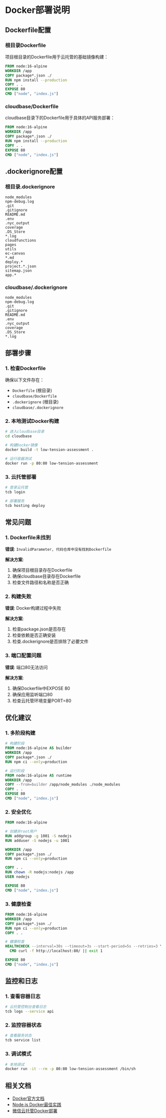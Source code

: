 # Docker部署说明

## Dockerfile配置

### 根目录Dockerfile
项目根目录的Dockerfile用于云托管的基础镜像构建：

```dockerfile
FROM node:16-alpine
WORKDIR /app
COPY package*.json ./
RUN npm install --production
COPY . .
EXPOSE 80
CMD ["node", "index.js"]
```

### cloudbase/Dockerfile
cloudbase目录下的Dockerfile用于具体的API服务部署：

```dockerfile
FROM node:16-alpine
WORKDIR /app
COPY package*.json ./
RUN npm install --production
COPY . .
EXPOSE 80
CMD ["node", "index.js"]
```

## .dockerignore配置

### 根目录.dockerignore
```dockerignore
node_modules
npm-debug.log
.git
.gitignore
README.md
.env
.nyc_output
coverage
.DS_Store
*.log
cloudfunctions
pages
utils
ec-canvas
*.md
deploy.*
project.*.json
sitemap.json
app.*
```

### cloudbase/.dockerignore
```dockerignore
node_modules
npm-debug.log
.git
.gitignore
README.md
.env
.nyc_output
coverage
.DS_Store
*.log
```

## 部署步骤

### 1. 检查Dockerfile
确保以下文件存在：
- `Dockerfile` (根目录)
- `cloudbase/Dockerfile`
- `.dockerignore` (根目录)
- `cloudbase/.dockerignore`

### 2. 本地测试Docker构建
```bash
# 进入cloudbase目录
cd cloudbase

# 构建Docker镜像
docker build -t low-tension-assessment .

# 运行容器测试
docker run -p 80:80 low-tension-assessment
```

### 3. 云托管部署
```bash
# 登录云托管
tcb login

# 部署服务
tcb hosting deploy
```

## 常见问题

### 1. Dockerfile未找到
**错误**: `InvalidParameter, 代码仓库中没有找到Dockerfile`

**解决方案**:
1. 确保项目根目录存在Dockerfile
2. 确保cloudbase目录存在Dockerfile
3. 检查文件路径和名称是否正确

### 2. 构建失败
**错误**: Docker构建过程中失败

**解决方案**:
1. 检查package.json是否存在
2. 检查依赖是否正确安装
3. 检查.dockerignore是否排除了必要文件

### 3. 端口配置问题
**错误**: 端口80无法访问

**解决方案**:
1. 确保Dockerfile中EXPOSE 80
2. 确保应用监听端口80
3. 检查云托管环境变量PORT=80

## 优化建议

### 1. 多阶段构建
```dockerfile
# 构建阶段
FROM node:16-alpine AS builder
WORKDIR /app
COPY package*.json ./
RUN npm ci --only=production

# 运行阶段
FROM node:16-alpine AS runtime
WORKDIR /app
COPY --from=builder /app/node_modules ./node_modules
COPY . .
EXPOSE 80
CMD ["node", "index.js"]
```

### 2. 安全优化
```dockerfile
FROM node:16-alpine

# 创建非root用户
RUN addgroup -g 1001 -S nodejs
RUN adduser -S nodejs -u 1001

WORKDIR /app
COPY package*.json ./
RUN npm ci --only=production

COPY . .
RUN chown -R nodejs:nodejs /app
USER nodejs

EXPOSE 80
CMD ["node", "index.js"]
```

### 3. 健康检查
```dockerfile
FROM node:16-alpine
WORKDIR /app
COPY package*.json ./
RUN npm ci --only=production
COPY . .

# 健康检查
HEALTHCHECK --interval=30s --timeout=3s --start-period=5s --retries=3 \
  CMD curl -f http://localhost:80/ || exit 1

EXPOSE 80
CMD ["node", "index.js"]
```

## 监控和日志

### 1. 查看容器日志
```bash
# 云托管控制台查看日志
tcb logs --service api
```

### 2. 监控容器状态
```bash
# 查看服务状态
tcb service list
```

### 3. 调试模式
```bash
# 本地调试
docker run -it --rm -p 80:80 low-tension-assessment /bin/sh
```

## 相关文档

- [Docker官方文档](https://docs.docker.com/)
- [Node.js Docker最佳实践](https://nodejs.org/en/docs/guides/nodejs-docker-webapp/)
- [微信云托管Docker部署](https://cloud.tencent.com/document/product/1243)
